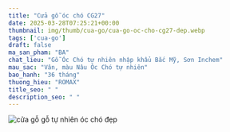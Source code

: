 ```yaml
---
title: "Cửa gỗ óc chó CG27"
date: 2025-03-28T07:25:21+00:00
thumbnail: img/thumb/cua-go/cua-go-oc-cho-cg27-dep.webp
tags: ['cua-go']
draft: false
ma_san_pham: "BA"
chat_lieu: "Gỗ Óc Chó tự nhiên nhập khẩu Bắc Mỹ, Sơn Inchem"
mau_sac: "Vân, màu Nâu Óc Chó tự nhiên"
bao_hanh: "36 tháng"
thuong_hieu: "ROMAX"
title_seo: " "
description_seo: " "
---
```

![cửa gỗ gỗ tự nhiên óc chó đẹp](/img/cua-go/cg27/cua-go-oc-cho-cg27-1.webp)